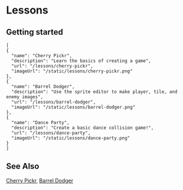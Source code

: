 # Lessons


## Getting started

```codecard
[
{
  "name": "Cherry Pickr",
  "description": "Learn the basics of creating a game",
  "url": "/lessons/cherry-pickr",
  "imageUrl": "/static/lessons/cherry-pickr.png"
},
{
  "name": "Barrel Dodger",
  "description": "Use the sprite editor to make player, tile, and enemy images",
  "url": "/lessons/barrel-dodger",
  "imageUrl": "/static/lessons/barrel-dodger.png"
},
{
  "name": "Dance Party",
  "description": "Create a basic dance collision game!",
  "url": "/lessons/dance-party",
  "imageUrl": "/static/lessons/dance-party.png"
}
]
```

## See Also

[Cherry Pickr](/lessons/cherry-pickr),
[Barrel Dodger](/lessons/barrel-dodger)
